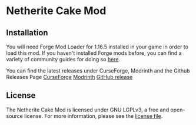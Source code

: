 # Netherite Cake Mod

## Installation

You will need Forge Mod Loader for 1.16.5 installed in your game in order to load this mod. If you haven't installed Forge mods before, you can find a variety of community guides for doing so [here](https://minecraft.fandom.com/wiki/Mods/Installing_Forge_mods?direction=prev&oldid=1681077).

You can find the latest releases under CurseForge, Modrinth and the Github Releases Page
[CurseForge](https://www.curseforge.com/minecraft/mc-mods/netherite-cake)
[Modrinth](https://modrinth.com/mod/netherite-cake)
[GitHub release](https://github.com/UnlikePaladin/netherite-cake/releases)

## License

The Netherite Cake Mod is licensed under GNU LGPLv3, a free and open-source license. For more information, please see the [license file](LICENSE.txt).

